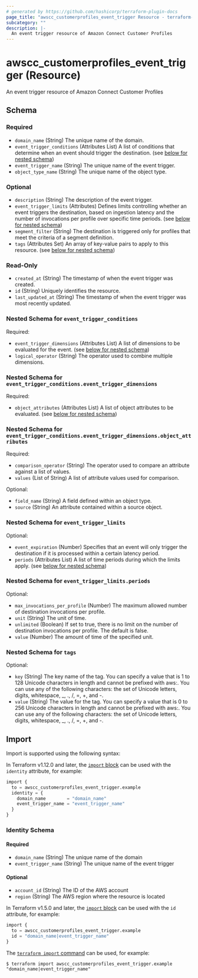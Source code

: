 ```yaml
---
# generated by https://github.com/hashicorp/terraform-plugin-docs
page_title: "awscc_customerprofiles_event_trigger Resource - terraform-provider-awscc"
subcategory: ""
description: |-
  An event trigger resource of Amazon Connect Customer Profiles
---
```


# awscc_customerprofiles_event_trigger (Resource)

An event trigger resource of Amazon Connect Customer Profiles



<!-- schema generated by tfplugindocs -->
## Schema

### Required

- `domain_name` (String) The unique name of the domain.
- `event_trigger_conditions` (Attributes List) A list of conditions that determine when an event should trigger the destination. (see [below for nested schema](#nestedatt--event_trigger_conditions))
- `event_trigger_name` (String) The unique name of the event trigger.
- `object_type_name` (String) The unique name of the object type.

### Optional

- `description` (String) The description of the event trigger.
- `event_trigger_limits` (Attributes) Defines limits controlling whether an event triggers the destination, based on ingestion latency and the number of invocations per profile over specific time periods. (see [below for nested schema](#nestedatt--event_trigger_limits))
- `segment_filter` (String) The destination is triggered only for profiles that meet the criteria of a segment definition.
- `tags` (Attributes Set) An array of key-value pairs to apply to this resource. (see [below for nested schema](#nestedatt--tags))

### Read-Only

- `created_at` (String) The timestamp of when the event trigger was created.
- `id` (String) Uniquely identifies the resource.
- `last_updated_at` (String) The timestamp of when the event trigger was most recently updated.

<a id="nestedatt--event_trigger_conditions"></a>
### Nested Schema for `event_trigger_conditions`

Required:

- `event_trigger_dimensions` (Attributes List) A list of dimensions to be evaluated for the event. (see [below for nested schema](#nestedatt--event_trigger_conditions--event_trigger_dimensions))
- `logical_operator` (String) The operator used to combine multiple dimensions.

<a id="nestedatt--event_trigger_conditions--event_trigger_dimensions"></a>
### Nested Schema for `event_trigger_conditions.event_trigger_dimensions`

Required:

- `object_attributes` (Attributes List) A list of object attributes to be evaluated. (see [below for nested schema](#nestedatt--event_trigger_conditions--event_trigger_dimensions--object_attributes))

<a id="nestedatt--event_trigger_conditions--event_trigger_dimensions--object_attributes"></a>
### Nested Schema for `event_trigger_conditions.event_trigger_dimensions.object_attributes`

Required:

- `comparison_operator` (String) The operator used to compare an attribute against a list of values.
- `values` (List of String) A list of attribute values used for comparison.

Optional:

- `field_name` (String) A field defined within an object type.
- `source` (String) An attribute contained within a source object.




<a id="nestedatt--event_trigger_limits"></a>
### Nested Schema for `event_trigger_limits`

Optional:

- `event_expiration` (Number) Specifies that an event will only trigger the destination if it is processed within a certain latency period.
- `periods` (Attributes List) A list of time periods during which the limits apply. (see [below for nested schema](#nestedatt--event_trigger_limits--periods))

<a id="nestedatt--event_trigger_limits--periods"></a>
### Nested Schema for `event_trigger_limits.periods`

Optional:

- `max_invocations_per_profile` (Number) The maximum allowed number of destination invocations per profile.
- `unit` (String) The unit of time.
- `unlimited` (Boolean) If set to true, there is no limit on the number of destination invocations per profile. The default is false.
- `value` (Number) The amount of time of the specified unit.



<a id="nestedatt--tags"></a>
### Nested Schema for `tags`

Optional:

- `key` (String) The key name of the tag. You can specify a value that is 1 to 128 Unicode characters in length and cannot be prefixed with aws:. You can use any of the following characters: the set of Unicode letters, digits, whitespace, _, ., /, =, +, and -.
- `value` (String) The value for the tag. You can specify a value that is 0 to 256 Unicode characters in length and cannot be prefixed with aws:. You can use any of the following characters: the set of Unicode letters, digits, whitespace, _, ., /, =, +, and -.

## Import

Import is supported using the following syntax:

In Terraform v1.12.0 and later, the [`import` block](https://developer.hashicorp.com/terraform/language/import) can be used with the `identity` attribute, for example:

```terraform
import {
  to = awscc_customerprofiles_event_trigger.example
  identity = {
    domain_name        = "domain_name"
    event_trigger_name = "event_trigger_name"
  }
}
```

<!-- schema generated by tfplugindocs -->
### Identity Schema

#### Required

- `domain_name` (String) The unique name of the domain
- `event_trigger_name` (String) The unique name of the event trigger

#### Optional

- `account_id` (String) The ID of the AWS account
- `region` (String) The AWS region where the resource is located

In Terraform v1.5.0 and later, the [`import` block](https://developer.hashicorp.com/terraform/language/import) can be used with the `id` attribute, for example:

```terraform
import {
  to = awscc_customerprofiles_event_trigger.example
  id = "domain_name|event_trigger_name"
}
```

The [`terraform import` command](https://developer.hashicorp.com/terraform/cli/commands/import) can be used, for example:

```shell
$ terraform import awscc_customerprofiles_event_trigger.example "domain_name|event_trigger_name"
```
